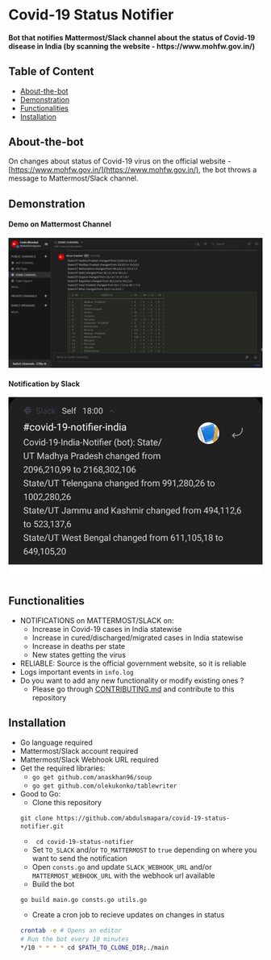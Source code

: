 <p align="left">
	<h1 align="left">Covid-19 Status Notifier</h1>
	<h4 align="left">Bot that notifies Mattermost/Slack channel about the status of Covid-19 disease in India (by scanning the website - https://www.mohfw.gov.in/)</h4>
</p>

## Table of Content
- [About-the-bot](#about-the-bot)
- [Demonstration](#demonstration)
- [Functionalities](#functionalities)
- [Installation](#installation)


## About-the-bot

On changes about status of Covid-19 virus on the official website - [https://www.mohfw.gov.in/](https://www.mohfw.gov.in/), the bot throws a message to Mattermost/Slack channel.

## Demonstration

#### Demo on Mattermost Channel
![Image-Demo](https://github.com/abdulsmapara/Github-Media/blob/master/screenshot1.1.png)

#### Notification by Slack
![Image-Demo](https://github.com/abdulsmapara/Github-Media/blob/master/covid-19-status-notifier/slack-notification.png)

## Functionalities

- NOTIFICATIONS on MATTERMOST/SLACK on:
	* Increase in Covid-19 cases in India statewise
	* Increase in cured/discharged/migrated cases in India statewise
	* Increase in deaths per state
	* New states getting the virus
- RELIABLE: Source is the official government website, so it is reliable
- Logs important events in ```info.log```
- Do you want to add any new functionality or modify existing ones ?
	* Please go through [CONTRIBUTING.md](https://github.com/abdulsmapara/covid-19-status-notifier/blob/master/CONTRIBUTING.md) and contribute to this repository

## Installation

- Go language required
- Mattermost/Slack account required
- Mattermost/Slack Webhook URL required
- Get the required libraries:
	* ```go get github.com/anaskhan96/soup```
	* ```go get github.com/olekukonko/tablewriter```
- Good to Go:
	* Clone this repository
    ``` 
    git clone https://github.com/abdulsmapara/covid-19-status-notifier.git
    ```
	* ``` cd covid-19-status-notifier```
	* Set ```TO_SLACK``` and/or ```TO_MATTERMOST``` to ```true``` depending on where you want to send the notification 
	* Open ```consts.go``` and update ```SLACK_WEBHOOK_URL``` and/or ```MATTERMOST_WEBHOOK_URL``` with the webhook url available
	* Build the bot
	```bash
	go build main.go consts.go utils.go
	```
	* Create a cron job to recieve updates on changes in status
	```bash 
	crontab -e # Opens an editor
	# Run the bot every 10 minutes
	*/10 * * * * cd $PATH_TO_CLONE_DIR;./main
	```
